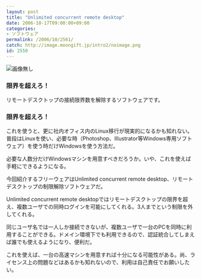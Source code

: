```yaml
---
layout: post
title: "Unlimited concurrent remote desktop"
date: 2006-10-17T09:00:00+09:00
categories:
- ソフトウェア
permalink: /2006/10/2561/
catch: http://image.moongift.jp/intro2/noimage.png
id: 2550
---
```

 ![画像無し](http://image.moongift.jp/intro2/noimage.png "画像無し")
  

### 限界を超えろ！
  
リモートデスクトップの接続限界数を解除するソフトウェアです。  
<!--more-->  

### 限界を超えろ！
  

これを使うと、更に社内オフィス内のLinux移行が現実的になるかも知れない。普段はLinuxを使い、必要な時（Photoshop、Illustrator等Windows専用ソフトウェア）を使う時だけWindowsを使う方法だ。

  

必要な人数分だけWindowsマシンを用意すべきだろうか。いや、これを使えば手軽にできるようになる。

  

今回紹介するフリーウェアはUnlimited concurrent remote desktop、リモートデスクトップの制限解除ソフトウェアだ。

  

Unlimited concurrent remote desktopではリモートデスクトップの限界を超え、複数ユーザでの同時ログインを可能にしてくれる。3人までという制限を外してくれる。

  

同じユーザ名では一人しか接続できないが、複数ユーザで一台のPCを同時に利用することができる。ドメイン環境下でも利用できるので、認証統合してしまえば誰でも使えるようになり、便利だ。

  

これを使えば、一台の高速マシンを用意すれば十分になる可能性がある。尚、ライセンス上の問題などはあるかも知れないので、利用は自己責任でお願いしたい。

